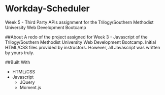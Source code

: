 # Workday-Scheduler
Week 5 - Third Party APIs assignment for the Trilogy/Southern Methodist University Web Development Bootcamp

##About
A redo of the project assigned for Week 3 - Javascript of the Trilogy/Southern Methodist University Web Development Bootcamp. Initial HTML/CSS files provided by instructors. However, all Javascript was written by yours truly.

##Built With
* HTML/CSS
* Javascript 
  * JQuery
  * Moment.js
